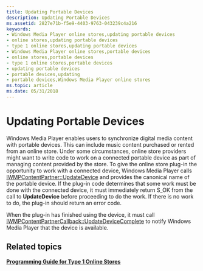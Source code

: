 ```yaml
---
title: Updating Portable Devices
description: Updating Portable Devices
ms.assetid: 2827e71b-f5e9-4403-9763-043239c4a216
keywords:
- Windows Media Player online stores,updating portable devices
- online stores,updating portable devices
- type 1 online stores,updating portable devices
- Windows Media Player online stores,portable devices
- online stores,portable devices
- type 1 online stores,portable devices
- updating portable devices
- portable devices,updating
- portable devices,Windows Media Player online stores
ms.topic: article
ms.date: 05/31/2018
---
```


# Updating Portable Devices

Windows Media Player enables users to synchronize digital media content with portable devices. This can include music content purchased or rented from an online store. Under some circumstances, online store providers might want to write code to work on a connected portable device as part of managing content provided by the store. To give the online store plug-in the opportunity to work with a connected device, Windows Media Player calls [IWMPContentPartner::UpdateDevice](/previous-versions/windows/desktop/api/contentpartner/nf-contentpartner-iwmpcontentpartner-updatedevice) and provides the canonical name of the portable device. If the plug-in code determines that some work must be done with the connected device, it must immediately return S\_OK from the call to **UpdateDevice** before proceeding to do the work. If there is no work to do, the plug-in should return an error code.

When the plug-in has finished using the device, it must call [IWMPContentPartnerCallback::UpdateDeviceComplete](/previous-versions/windows/desktop/api/contentpartner/nf-contentpartner-iwmpcontentpartnercallback-updatedevicecomplete) to notify Windows Media Player that the device is available.

## Related topics

<dl> <dt>

[**Programming Guide for Type 1 Online Stores**](programming-guide-for-type-1-online-stores.md)
</dt> </dl>

 

 




